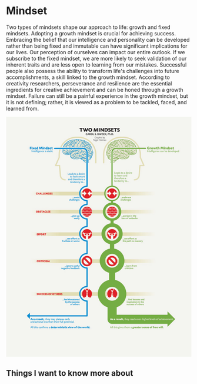 # Mindset
Two types of mindsets shape our approach to life: growth and fixed mindsets. Adopting a growth mindset is crucial for achieving success. Embracing the belief that our intelligence and personality can be developed rather than being fixed and immutable can have significant implications for our lives. Our perception of ourselves can impact our entire outlook. If we subscribe to the fixed mindset, we are more likely to seek validation of our inherent traits and are less open to learning from our mistakes. Successful people also possess the ability to transform life's challenges into future accomplishments, a skill linked to the growth mindset. According to creativity researchers, perseverance and resilience are the essential ingredients for creative achievement and can be honed through a growth mindset. Failure can still be a painful experience in the growth mindset, but it is not defining; rather, it is viewed as a problem to be tackled, faced, and learned from.

![](../img/The%20Growth%20Mindset.jpg) 

## Things I want to know more about